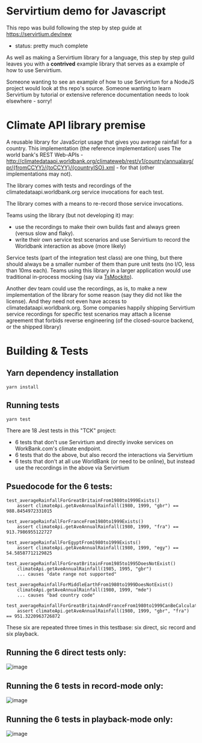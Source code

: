 # Servirtium demo for Javascript

This repo was build following the step by step guide at https://servirtium.dev/new 

- status: pretty much complete

As well as making a Servirtium library for a language, this step by step guild leaves you with a **contrived** example library that serves as a example of how to use Servirtium.

Someone wanting to see an example of how to use Servirtium for a NodeJS project would look at ths repo's source. Someone wanting to learn Servirtium by tutorial or extensive reference documentation needs to look elsewhere - sorry!

# Climate API library premise

A reusable library for JavaScript usage that gives you average rainfall for a country. This implementation (the reference implementation) uses The world bank's REST Web-APIs - http://climatedataapi.worldbank.org/climateweb/rest/v1/country/annualavg/pr/{fromCCYY}/{toCCYY}/{countryISO}.xml - for that (other implementations may not).

The library comes with tests and recordings of the climatedataapi.worldbank.org service invocations for each test.

The library comes with a means to re-record those service invocations.

Teams using the library (but not developing it) may:

* use the recordings to make their own builds fast and always green (versus slow and flaky).
* write their own service test scenarios and use Servirtium to record the Worldbank interaction as above (more likely)

Service tests (part of the integration test class) are one thing, but there should always be a smaller number of them than pure unit tests (no I/O, less than 10ms each). Teams using this library in a larger application would use traditional in-process mocking (say via [TsMockito](https://github.com/NagRock/ts-mockito)).

Another dev team could use the recordings, as is, to make a new implementation of the library for some reason (say they did not like the license). And they need not even have access to climatedataapi.worldbank.org. Some companies happily shipping Servirtium service recordings for specific test scenarios may attach a license agreement that forbids reverse engineering (of the closed-source backend, or the shipped library)

# Building & Tests
    
## Yarn dependency installation

```
yarn install
```

## Running tests

```
yarn test
```

There are 18 Jest tests in this "TCK" project:

* 6 tests that don't use Servirtium and directly invoke services on WorkBank.com's climate endpoint. 
* 6 tests that do the above, but also record the interactions via Servirtium
* 6 tests that don't at all use WorldBank (or need to be online), but instead use the recordings in the above via Servirtium

## Psuedocode for the 6 tests:

```
test_averageRainfallForGreatBritainFrom1980to1999Exists()
    assert climateApi.getAveAnnualRainfall(1980, 1999, "gbr") == 988.8454972331015

test_averageRainfallForFranceFrom1980to1999Exists()
    assert climateApi.getAveAnnualRainfall(1980, 1999, "fra") == 913.7986955122727

test_averageRainfallForEgyptFrom1980to1999Exists()
    assert climateApi.getAveAnnualRainfall(1980, 1999, "egy") == 54.58587712129825

test_averageRainfallForGreatBritainFrom1985to1995DoesNotExist()
    climateApi.getAveAnnualRainfall(1985, 1995, "gbr")
    ... causes "date range not supported" 

test_averageRainfallForMiddleEarthFrom1980to1999DoesNotExist()
    climateApi.getAveAnnualRainfall(1980, 1999, "mde")
    ... causes "bad country code"

test_averageRainfallForGreatBritainAndFranceFrom1980to1999CanBeCalculatedFromTwoRequests()
    assert climateApi.getAveAnnualRainfall(1980, 1999, "gbr", "fra") == 951.3220963726872
```

These six are repeated three times in this testbase: six direct, sic record and six playback.

## Running the 6 direct tests only:

![image](https://user-images.githubusercontent.com/82182/90219081-34c4d280-ddfd-11ea-9c2b-b54e270cc7cd.png)

## Running the 6 tests in record-mode only:

![image](https://user-images.githubusercontent.com/82182/90219208-6a69bb80-ddfd-11ea-980d-ec71f7bdb59d.png)

## Running the 6 tests in playback-mode only:

![image](https://user-images.githubusercontent.com/82182/90219297-a00ea480-ddfd-11ea-9610-6450d949d0df.png)
